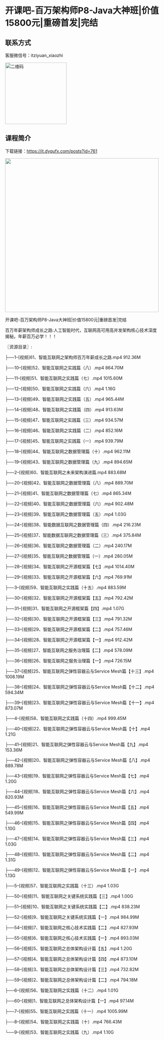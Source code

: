 # 开课吧-百万架构师P8-Java大神班|价值15800元|重磅首发|完结

## 联系方式

客服微信号：itziyuan_xiaozhi

<img src="https://ziyuanyun.oss-cn-guangzhou.aliyuncs.com/common/20240614073449/666b82192834a.jpg" width="200" height="200" alt="二维码">

## 课程简介

下载链接：https://it.dyqufx.com/posts?id=761

<img src="https://ziyuanyun.oss-cn-guangzhou.aliyuncs.com/yun/20240515152300/664462d46c95d.jpg" width="500" alt="">

  开课吧-百万架构师P8-Java大神班|价值15800元|重磅首发|完结



 百万年薪架构师成长之路:人工智能时代，互联网高可用高并发架构核心技术深度揭秘。年薪百万必学！！！

 〖资源目录〗:

 ├──1–[视频]61、智能互联网之架构师百万年薪成长之路.mp4 912.36M

 ├──10–[视频]52、智能互联网之实践篇（八）.mp4 864.70M

 ├──11–[视频]51、智能互联网之实践篇（七）.mp4 1015.60M

 ├──12–[视频]50、智能互联网之实践篇（六）.mp4 1.16G

 ├──13–[视频]49、智能互联网之实践篇（五）.mp4 965.44M

 ├──14–[视频]48、智能互联网之实践篇（四）.mp4 913.63M

 ├──15–[视频]47、智能互联网之实践篇（三）.mp4 934.57M

 ├──16–[视频]46、智能互联网之实践篇（二）.mp4 852.16M

 ├──17–[视频]45、智能互联网之实践篇（一）.mp4 939.79M

 ├──18–[视频]44、智能互联网之数据管理篇（十）.mp4 962.11M

 ├──19–[视频]43、智能互联网之数据管理篇（九）.mp4 894.65M

 ├──2–[视频]60、智能互联网之未来架构演进篇.mp4 883.68M

 ├──20–[视频]42、智能互联网之数据管理篇（八）.mp4 889.70M

 ├──21–[视频]41、智能互联网之数据管理篇（七）.mp4 865.34M

 ├──22–[视频]40、智能互联网之数据管理篇（六）.mp4 902.48M

 ├──23–[视频]39、智能互联网之数据管理篇（五）.mp4 1.03G

 ├──24–[视频]38、智能数据互联网之数据管理篇（四）.mp4 216.23M

 ├──25–[视频]37、智能数据互联网之数据管理篇（三）.mp4 375.84M

 ├──26–[视频]36、智能互联网之数据管理篇（二）.mp4 240.17M

 ├──27–[视频]35、智能互联网之数据管理篇（一）.mp4 280.05M

 ├──28–[视频]34、智能互联网之开源框架篇【七】.mp4 1014.40M

 ├──29–[视频]33、智能互联网之开源框架篇【六】.mp4 769.91M

 ├──3–[视频]59、智能互联网之实践篇（十五）.mp4 883.59M

 ├──30–[视频]32、智能互联网之开源框架篇【五】.mp4 792.42M

 ├──31–[视频]31、智能互联网之开源框架篇【四】.mp4 1.07G

 ├──32–[视频]30、智能互联网之开源框架篇【三】.mp4 791.32M

 ├──33–[视频]29、智能互联网之开源框架篇【二】.mp4 757.46M

 ├──34–[视频]28、智能互联网之开源框架篇【一】.mp4 912.42M

 ├──35–[视频]27、智能互联网之服务治理篇【二】.mp4 578.09M

 ├──36–[视频]26、智能互联网之服务治理篇【一】.mp4 726.15M

 ├──37–[视频]25、智能互联网之弹性容器云与Service Mesh篇【十三】.mp4 1008.19M

 ├──38–[视频]24、智能互联网之弹性容器云与Service Mesh篇【十二】.mp4 594.34M

 ├──39–[视频]23、智能互联网之弹性容器云与Service Mesh篇【十一】.mp4 873.07M

 ├──4–[视频]58、智能互联网之实践篇（十四）.mp4 999.45M

 ├──40–[视频]22、智能互联网之弹性容器云与Service Mesh篇【十】.mp4 1.21G

 ├──41–[视频]21、智能互联网之弹性容器云与Service Mesh篇【九】.mp4 153.36M

 ├──42–[视频]20、智能互联网之弹性容器云与Service Mesh篇【八】.mp4 889.78M

 ├──43–[视频]19、智能互联网之弹性容器云与Service Mesh篇【七】.mp4 1.20G

 ├──44–[视频]18、智能互联网之弹性容器云与Service Mesh篇【六】.mp4 820.93M

 ├──45–[视频]16、智能互联网之弹性容器云与Service Mesh篇【五】.mp4 549.99M

 ├──46–[视频]15、智能互联网之弹性容器云与Service Mesh篇【四】.mp4 1.10G

 ├──47–[视频]14、智能互联网之弹性容器云与Service Mesh篇【三】.mp4 1.03G

 ├──48–[视频]13、智能互联网之弹性容器云与Service Mesh篇【二】.mp4 1.31G

 ├──49–[视频]12、智能互联网之弹性容器云与Service Mesh篇【一】.mp4 1.13G

 ├──5–[视频]57、智能互联网之实践篇（十三）.mp4 1.03G

 ├──50–[视频]11、智能互联网之关键系统实践篇【三】.mp4 1.00G

 ├──51–[视频]10、智能互联网之关键系统实践篇【二】.mp4 838.23M

 ├──52–[视频]9、智能互联网之关键系统实践篇【一】.mp4 984.99M

 ├──54–[视频]7、智能互联网之核心技术实践篇【二】.mp4 827.93M

 ├──55–[视频]6、智能互联网之核心技术实践篇【一】.mp4 893.03M

 ├──56–[视频]5、智能互联网之总体架构设计篇【五】.mp4 1.20G

 ├──57–[视频]4、智能互联网之总体架构设计篇【四】.mp4 873.10M

 ├──58–[视频]3、智能互联网之总体架构设计篇【三】.mp4 732.82M

 ├──59–[视频]2、智能互联网之总体架构设计篇【二】.mp4 794.18M

 ├──6–[视频]56、智能互联网之实践篇（十二）.mp4 1.01G

 ├──60–[视频]1、智能互联网之总体架构设计篇【一】.mp4 97.14M

 ├──7–[视频]55、智能互联网之实践篇（十一）.mp4 1005.99M

 ├──8–[视频]54、智能互联网之实践篇（十）.mp4 766.43M

 └──9–[视频]53、智能互联网之实践篇（九）.mp4 1.10G

  